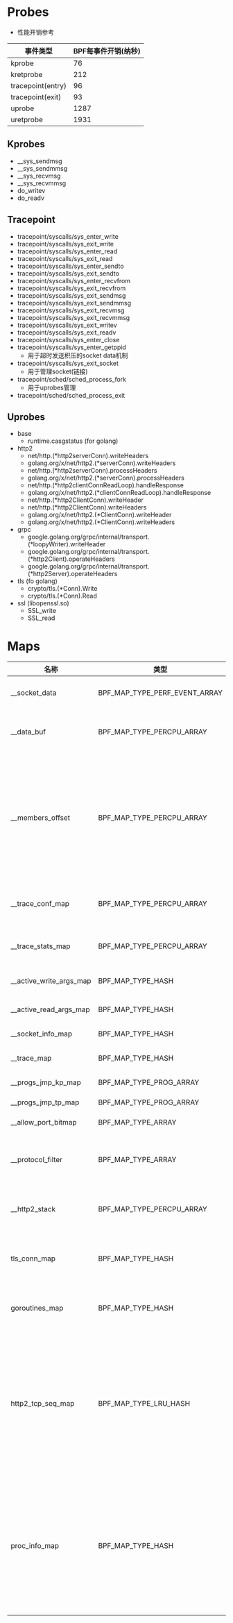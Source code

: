 # Probes

- 性能开销参考

|事件类型|BPF每事件开销(纳秒)|
|-|-|
|kprobe|76|
|kretprobe|212|
|tracepoint(entry)|96|
|tracepoint(exit)|93|
|uprobe|1287|
|uretprobe|1931|

## Kprobes
- __sys_sendmsg
- __sys_sendmmsg
- __sys_recvmsg
- __sys_recvmmsg
- do_writev
- do_readv

## Tracepoint
- tracepoint/syscalls/sys_enter_write
- tracepoint/syscalls/sys_exit_write
- tracepoint/syscalls/sys_enter_read
- tracepoint/syscalls/sys_exit_read 
- tracepoint/syscalls/sys_enter_sendto
- tracepoint/syscalls/sys_exit_sendto
- tracepoint/syscalls/sys_enter_recvfrom
- tracepoint/syscalls/sys_exit_recvfrom 
- tracepoint/syscalls/sys_exit_sendmsg
- tracepoint/syscalls/sys_exit_sendmmsg
- tracepoint/syscalls/sys_exit_recvmsg
- tracepoint/syscalls/sys_exit_recvmmsg
- tracepoint/syscalls/sys_exit_writev
- tracepoint/syscalls/sys_exit_readv
- tracepoint/syscalls/sys_enter_close
- tracepoint/syscalls/sys_enter_getppid
  - 用于超时发送积压的socket data机制
- tracepoint/syscalls/sys_exit_socket
  - 用于管理socket(链接)
- tracepoint/sched/sched_process_fork
  - 用于uprobes管理
- tracepoint/sched/sched_process_exit

## Uprobes
- base
  - runtime.casgstatus (for golang)
- http2
  - net/http.(*http2serverConn).writeHeaders
  - golang.org/x/net/http2.(*serverConn).writeHeaders
  - net/http.(*http2serverConn).processHeaders
  - golang.org/x/net/http2.(*serverConn).processHeaders
  - net/http.(*http2clientConnReadLoop).handleResponse
  - golang.org/x/net/http2.(*clientConnReadLoop).handleResponse
  - net/http.(*http2ClientConn).writeHeader
  - net/http.(*http2ClientConn).writeHeaders
  - golang.org/x/net/http2.(*ClientConn).writeHeader
  - golang.org/x/net/http2.(*ClientConn).writeHeaders
- grpc
  - google.golang.org/grpc/internal/transport.(*loopyWriter).writeHeader
  - google.golang.org/grpc/internal/transport.(*http2Client).operateHeaders
  - google.golang.org/grpc/internal/transport.(*http2Server).operateHeaders
- tls (fo golang)
  - crypto/tls.(*Conn).Write
  - crypto/tls.(*Conn).Read
- ssl (libopenssl.so)
  - SSL_write
  - SSL_read

# Maps

|名称|类型|Key|Value|作用|
|-|-|-|-|-|
|__socket_data|BPF_MAP_TYPE_PERF_EVENT_ARRAY|int|__u32|利用perf event output buffer传递数据到用户层|
|__data_buf|BPF_MAP_TYPE_PERCPU_ARRAY|__u32|struct __socket_data_buffer|数据是通过burst方式来发送给用户层的，这个map用于积压缓存数据|
|__members_offset|BPF_MAP_TYPE_PERCPU_ARRAY|__u32|struct member_fields_offset|eBPF会不断尝试推断几个关键结构体的成员偏移来完成内核适配，如果成功将会把这些偏移值写到此map中。如果BTF内核信息的文件，初始化话阶段会自动从BTF Raw文件或btf vmlinux文件中直接获取偏移填写到此map中|
|__trace_conf_map|BPF_MAP_TYPE_PERCPU_ARRAY|__u32|struct trace_conf_t|用于记录tracer的配置信息，例如：记录各种UID（traceID，CapSeq等）初始值。|
|__trace_stats_map|BPF_MAP_TYPE_PERCPU_ARRAY|__u32|struct trace_stats|用于统计`trace_map` `__socket_info_map` 的当前容量，用于老化处理（资源回收）|
|__active_write_args_map|BPF_MAP_TYPE_HASH|__u64 {tgid, pid}|struct data_args_t|write() syscall's input argument.|
|__active_read_args_map|BPF_MAP_TYPE_HASH|__u64 {tgid, pid}|struct data_args_t|read() syscall's input argument.|
|__socket_info_map|BPF_MAP_TYPE_HASH|__u64 {pid + fd}|struct socket_info_t|用于记录socket信息|
|__trace_map|BPF_MAP_TYPE_HASH|__u64 {tgid, pid}|struct trace_info_t|用于记录追踪信息|
|__progs_jmp_kp_map|BPF_MAP_TYPE_PROG_ARRAY|__u32|__u32|Tail Calls jmp table for [k/u]probe|
|__progs_jmp_tp_map|BPF_MAP_TYPE_PROG_ARRAY|__u32|__u32|Tail Calls jmp table for tracepoint|
|__allow_port_bitmap|BPF_MAP_TYPE_ARRAY|__u32|struct allow_port_bitmap|服务端口白名单|
|__protocol_filter|BPF_MAP_TYPE_ARRAY|deepflow 定义的 l7 协议号|是否启用的状态标记|标记需要进行分析的协议,关闭无关协议可以提高性能.可以通过 deepflow-server 修改|
|__http2_stack|BPF_MAP_TYPE_PERCPU_ARRAY|-|struct __http2_stack|类似 __socket_data,仅用于处理 go uprobe 获取的 http2 数据|
|tls_conn_map|BPF_MAP_TYPE_HASH|系统中单个协程的标记,由进程号和协程号组合|连接的文件描述符,buffer 指针,栈指针等函数入参信息|用于在进入函数时保存函数参数,并在函数返回时取出参数使用|
|goroutines_map|BPF_MAP_TYPE_HASH|线程号|协程号|保存线程号到协程号的映射,在需要协程号时可以直接根据线程号获取|
|http2_tcp_seq_map|BPF_MAP_TYPE_LRU_HASH|进程号,文件描述符,读操作结束时的序列号|读操作开始前的序列号|在 Go http2 的读操作 hook 点命中时,已经读完 buffer, 导致此时获取的 tcp 序列号相比于此时正在处理的报文更靠后.在比 http2 读操作更下层的 hook 点获读前后的序列号的映射并保存,可以修正成正确的序列号.由于不存在明确的用于回收这个 map 中元素的方法,所以选用 LRU|
|proc_info_map|BPF_MAP_TYPE_HASH|进程号|与该进程相关的偏移量|与 __members_offset 作用类似,__members_offset 保存的是内核中的偏移量,仅需要保存一份.proc_info_map 中保存的是与进程相关的结构体的偏移量,因此需要以进程号为 key 保存在 map 中 >这些值由用户态程序获取并设置到 map 中,由内核态程序使用|
